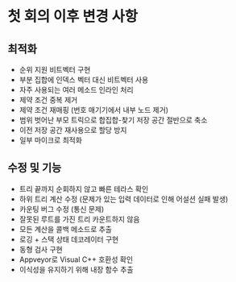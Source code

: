 첫 회의 이후 변경 사항
=================

최적화
-------------

* 순위 지원 비트벡터 구현
* 부분 집합에 인덱스 벡터 대신 비트벡터 사용
* 자주 사용되는 여러 메소드 인라인 처리
* 제약 조건 중복 제거
* 제약 조건 재매핑 (번호 매기기에서 내부 노드 제거)
* 범위 벗어난 부모 트릭으로 합집합-찾기 저장 공간 절반으로 축소
* 이전 저장 공간 재사용으로 할당 방지
* 일부 마이크로 최적화

수정 및 기능
------------------

* 트리 끝까지 순회하지 않고 빠른 테라스 확인
* 하위 트리 계산 수정 (문제가 있는 입력 데이터로 인해 어설션 실패 발생)
* 카운팅 버그 수정 (통신 문제)
* 잘못된 루트를 가진 트리 카운트하지 않음
* 모든 계산을 콜백 메소드로 추출
* 로깅 + 스택 상태 데코레이터 구현
* 동형 검사 구현
* Appveyor로 Visual C++ 호환성 확인
* 이식성을 유지하기 위해 내장 함수 추출
